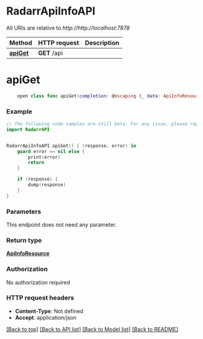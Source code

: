 # RadarrApiInfoAPI

All URIs are relative to *http://http://localhost:7878*

Method | HTTP request | Description
------------- | ------------- | -------------
[**apiGet**](RadarrApiInfoAPI.md#apiget) | **GET** /api | 


# **apiGet**
```swift
    open class func apiGet(completion: @escaping (_ data: ApiInfoResource?, _ error: Error?) -> Void)
```



### Example
```swift
// The following code samples are still beta. For any issue, please report via http://github.com/OpenAPITools/openapi-generator/issues/new
import RadarrAPI


RadarrApiInfoAPI.apiGet() { (response, error) in
    guard error == nil else {
        print(error)
        return
    }

    if (response) {
        dump(response)
    }
}
```

### Parameters
This endpoint does not need any parameter.

### Return type

[**ApiInfoResource**](ApiInfoResource.md)

### Authorization

No authorization required

### HTTP request headers

 - **Content-Type**: Not defined
 - **Accept**: application/json

[[Back to top]](#) [[Back to API list]](../README.md#documentation-for-api-endpoints) [[Back to Model list]](../README.md#documentation-for-models) [[Back to README]](../README.md)

